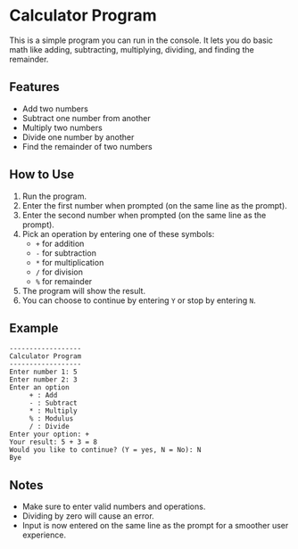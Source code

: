 # Calculator Program

This is a simple program you can run in the console. It lets you do basic math like adding, subtracting, multiplying, dividing, and finding the remainder.

## Features
- Add two numbers
- Subtract one number from another
- Multiply two numbers
- Divide one number by another
- Find the remainder of two numbers

## How to Use
1. Run the program.
2. Enter the first number when prompted (on the same line as the prompt).
3. Enter the second number when prompted (on the same line as the prompt).
4. Pick an operation by entering one of these symbols:
    - `+` for addition
    - `-` for subtraction
    - `*` for multiplication
    - `/` for division
    - `%` for remainder
5. The program will show the result.
6. You can choose to continue by entering `Y` or stop by entering `N`.

## Example
```
------------------
Calculator Program
------------------
Enter number 1: 5
Enter number 2: 3
Enter an option
     + : Add
     - : Subtract
     * : Multiply
     % : Modulus
     / : Divide
Enter your option: +
Your result: 5 + 3 = 8
Would you like to continue? (Y = yes, N = No): N
Bye
```

## Notes
- Make sure to enter valid numbers and operations.
- Dividing by zero will cause an error.
- Input is now entered on the same line as the prompt for a smoother user experience.